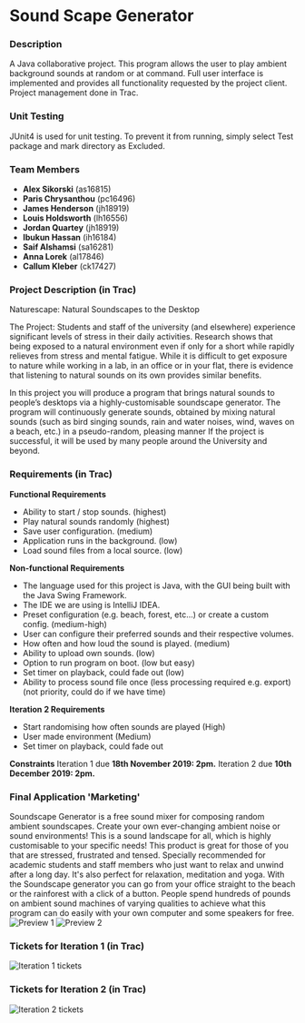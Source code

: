 # Sound Scape Generator
### Description
A Java collaborative project. This program allows the user to play ambient background sounds at random or at command. Full user interface is implemented and provides all functionality requested by the project client. Project management done in Trac.

### Unit Testing
JUnit4 is used for unit testing. To prevent it from running, simply select Test package and mark directory as Excluded.

### Team Members
- **Alex Sikorski** (as16815)
- **Paris Chrysanthou** (pc16496)
- **James Henderson** (jh18919)
- **Louis Holdsworth** (lh16556)
- **Jordan Quartey** (jh18919)
- **Ibukun Hassan** (ih16184)
- **Saif Alshamsi** (sa16281)
- **Anna Lorek** (al17846)
- **Callum Kleber** (ck17427)

### Project Description (in Trac)
Naturescape: Natural Soundscapes to the Desktop

The Project: Students and staff of the university (and elsewhere) experience significant levels of stress in their daily activities. Research shows that being exposed to a natural environment even if only for a short while rapidly relieves from stress and mental fatigue. While it is difficult to get exposure to nature while working in a lab, in an office or in your flat, there is evidence that listening to natural sounds on its own provides similar benefits.

In this project you will produce a program that brings natural sounds to people’s desktops via a highly-customisable soundscape generator. The program will continuously generate sounds, obtained by mixing natural sounds (such as bird singing sounds, rain and water noises, wind, waves on a beach, etc.) in a pseudo-random, pleasing manner If the project is successful, it will be used by many people around the University and beyond. 

### Requirements (in Trac)
**Functional Requirements**
- Ability to start / stop sounds. (highest)
- Play natural sounds randomly (highest)
- Save user configuration. (medium)
- Application runs in the background. (low)
- Load sound files from a local source. (low)

**Non-functional Requirements**
- The language used for this project is Java, with the GUI being built with the Java Swing Framework. 
- The IDE we are using is IntelliJ IDEA.
- Preset configuration (e.g. beach, forest, etc...) or create a custom config. (medium-high)
- User can configure their preferred sounds and their respective volumes.
- How often and how loud the sound is played. (medium)
- Ability to upload own sounds. (low)
- Option to run program on boot. (low but easy)
- Set timer on playback, could fade out (low)
- Ability to process sound file once (less processing required e.g. export) (not priority, could do if we have time)


**Iteration 2 Requirements**
- Start randomising how often sounds are played (High)
- User made environment (Medium)
- Set timer on playback, could fade out 


**Constraints**
Iteration 1 due **18th November 2019: 2pm.**
Iteration 2 due **10th December 2019: 2pm.**

### Final Application 'Marketing'
Soundscape Generator is a free sound mixer for composing random ambient soundscapes. Create your own ever-changing ambient noise or sound environments! This is a sound landscape for all, which is highly customisable to your specific needs! This product is great for those of you that are stressed, frustrated and tensed. Specially recommended for academic students and staff members who just want to relax and unwind after a long day. It's also perfect for relaxation, meditation and yoga. With the Soundscape generator you can go from your office straight to the beach or the rainforest with a click of a button. People spend hundreds of pounds on ambient sound machines of varying qualities to achieve what this program can do easily with your own computer and some speakers for free.
![Preview 1](https://alexsikorski.net/img/soundscape-generator/soundscape-generator-1.jpg)
![Preview 2](https://alexsikorski.net/img/soundscape-generator/soundscape-generator-2.jpg)

### Tickets for Iteration 1 (in Trac)
![Iteration 1 tickets](https://alexsikorski.net/img/soundscape-generator/iteration-1.jpg)
### Tickets for Iteration 2 (in Trac)
![Iteration 2 tickets](https://alexsikorski.net/img/soundscape-generator/iteration-2.jpg)
